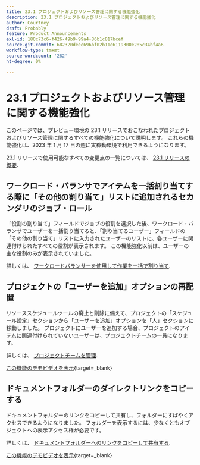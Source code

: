 ```yaml
---
title: 23.1 プロジェクトおよびリソース管理に関する機能強化
description: 23.1 プロジェクトおよびリソース管理に関する機能強化
author: Courtney
draft: Probably
feature: Product Announcements
exl-id: 180c73c6-f426-49b9-99a4-86b1c817bcef
source-git-commit: 682320deee696bf02b11e6119300e285c34bf4a6
workflow-type: tm+mt
source-wordcount: '282'
ht-degree: 0%

---
```


# 23.1 プロジェクトおよびリソース管理に関する機能強化

このページでは、プレビュー環境の 23.1 リリースでおこなわれたプロジェクトおよびリソース管理に関するすべての機能強化について説明します。 これらの機能強化は、2023 年 1 月 17 日の週に実稼動環境で利用できるようになります。

23.1 リリースで使用可能なすべての変更点の一覧については、 [23.1 リリースの概要](/help/quicksilver/product-announcements/product-releases/23.1-release-activity/23-1-release-overview.md).

## ワークロード・バランサでアイテムを一括割り当てする際に「その他の割り当て」リストに追加されるセカンダリのジョブ・ロール

「役割の割り当て」フィールドでジョブの役割を選択した後、ワークロード・バランサでユーザーを一括割り当てると、「割り当てるユーザー」フィールドの「その他の割り当て」リストに入力されたユーザーのリストに、各ユーザーに関連付けられたすべての役割が表示されます。 この機能強化以前は、ユーザーの主な役割のみが表示されていました。

詳しくは、 [ワークロードバランサーを使用して作業を一括で割り当て](/help/quicksilver/resource-mgmt/workload-balancer/assign-work-in-workload-balancer-in-bulk.md).

## プロジェクトの「ユーザーを追加」オプションの再配置

リソーススケジュールツールの廃止と削除に備えて、プロジェクトの「スケジュール設定」セクションから「ユーザーを追加」オプションを「人」セクションに移動しました。 プロジェクトにユーザーを追加する場合、プロジェクトのアイテムに関連付けられていないユーザーは、プロジェクトチームの一員になります。

詳しくは、 [プロジェクトチームを管理](/help/quicksilver/manage-work/projects/planning-a-project/manage-project-team.md).

[この機能のデモビデオを表示](https://video.tv.adobe.com/v/3412443/){target=_blank}

## ドキュメントフォルダーのダイレクトリンクをコピーする

ドキュメントフォルダーのリンクをコピーして共有し、フォルダーにすばやくアクセスできるようになりました。 フォルダーを表示するには、少なくともオブジェクトへの表示アクセス権が必要です。

詳しくは、 [ドキュメントフォルダーへのリンクをコピーして共有する](/help/quicksilver/documents/managing-documents/copy-a-doc-folder-url.md).

[この機能のデモビデオを表示](https://video.tv.adobe.com/v/3412385/){target=_blank}
